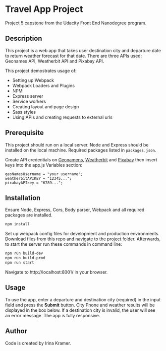 # Travel App Project
Project 5 capstone from the Udacity Front End Nanodegree program. 


## Description
This project is a web app that takes user destination city and departure date to return weather forecast for that date. There are three APIs used: Geonames API, Weatherbit API and Pixabay API. 

This project demostrates usage of:
- Setting up Webpack
- Webpack Loaders and Plugins
- NPM
- Express server
- Service workers
- Creating layout and page design
- Sass styles
- Using APIs and creating requests to external urls


## Prerequisite
This project should run on a local server. Node and Express should be installed on the local machine. Required packages listed in `packages.json`.
	
Create API credentials on [Geonamens](http://www.geonames.org/), [Weatherbit](https://www.weatherbit.io/) and [Pixabay](https://pixabay.com/) then insert keys into the app.js Variables section:

```
geoNamesUsername = "your_username";
weatherbitAPIKEY = "12345...";
pixabayAPIkey = "6789...";
```


## Installation
Ensure Node, Express, Cors, Body parser, Webpack and all required packages are installed.

```bash
npm install
```

Set up webpack config files for development and production environments.  Download files from this repo and navigate to the project folder. Afterwards, to start the server run these commands in command line:

```bash
npm run build-dev
npm run build-prod
npm run start
```

Navigate to http://localhost:8001/ in your browser.


## Usage

To use the app, enter a departure and destination city (required) in the input field and press the **Submit** button. City Phone and weather results will be displayed in the box below. If a destination city is invalid, the user will see an error message. The app is fully responsive.


## Author
Code is created by Irina Kramer.
